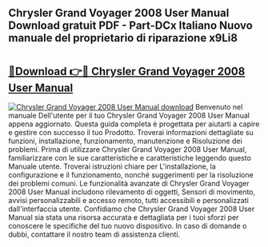 ## Chrysler Grand Voyager 2008 User Manual Download gratuit PDF - Part-DCx Italiano Nuovo manuale del proprietario di riparazione x9Li8

# <h2><a href="http://dffxna.blite.top/?on=Chrysler+Grand+Voyager+2008+User+Manual">🔗Download 👉🔴 Chrysler Grand Voyager 2008 User Manual</a></h2>

[![Chrysler Grand Voyager 2008 User Manual download](https://i.imgur.com/lujVjoI.png)](http://dffxna.blite.top/?on=Chrysler+Grand+Voyager+2008+User+Manual)
Benvenuto nel manuale Dell'utente per il tuo Chrysler Grand Voyager 2008 User Manual appena aggiornato. Questa guida completa è progettata per aiutarti a capire e gestire con successo il tuo Prodotto. Troverai informazioni dettagliate su funzioni, installazione, funzionamento, manutenzione e Risoluzione dei problemi. Prima di utilizzare Chrysler Grand Voyager 2008 User Manual, familiarizzare con le sue caratteristiche e caratteristiche leggendo questo Manuale utente. Troverai istruzioni chiare per L'installazione, la configurazione e il funzionamento, nonché suggerimenti per la risoluzione dei problemi comuni. Le funzionalità avanzate di Chrysler Grand Voyager 2008 User Manual includono rilevamento di oggetti, Sensori di movimento, avvisi personalizzabili e accesso remoto, tutti accessibili e personalizzati dall'interfaccia utente. Confidiamo che Chrysler Grand Voyager 2008 User Manual sia stata una risorsa accurata e dettagliata per i tuoi sforzi per conoscere le specifiche del tuo nuovo dispositivo. In caso di domande o dubbi, contattare il nostro team di assistenza clienti.
